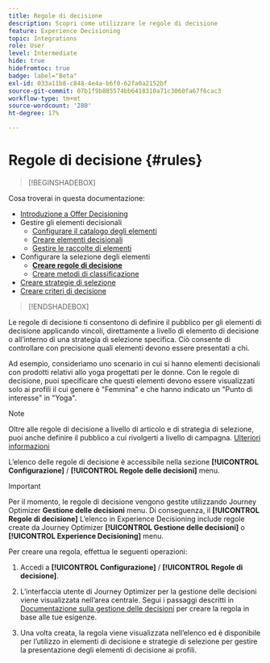 ```yaml
---
title: Regole di decisione
description: Scopri come utilizzare le regole di decisione
feature: Experience Decisioning
topic: Integrations
role: User
level: Intermediate
hide: true
hidefromtoc: true
badge: label="Beta"
exl-id: 033a11b8-c848-4e4a-b6f0-62fa0a2152bf
source-git-commit: 07b1f9b885574bb6418310a71c3060fa67f6cac3
workflow-type: tm+mt
source-wordcount: '280'
ht-degree: 17%

---
```


# Regole di decisione {#rules}

>[!BEGINSHADEBOX]

Cosa troverai in questa documentazione:

* [Introduzione a Offer Decisioning](gs-experience-decisioning.md)
* Gestire gli elementi decisionali
   * [Configurare il catalogo degli elementi](catalogs.md)
   * [Creare elementi decisionali](items.md)
   * [Gestire le raccolte di elementi](collections.md)
* Configurare la selezione degli elementi
   * **[Creare regole di decisione](rules.md)**
   * [Creare metodi di classificazione](ranking.md)
* [Creare strategie di selezione](selection-strategies.md)
* [Creare criteri di decisione](create-decision.md)

>[!ENDSHADEBOX]

Le regole di decisione ti consentono di definire il pubblico per gli elementi di decisione applicando vincoli, direttamente a livello di elemento di decisione o all’interno di una strategia di selezione specifica. Ciò consente di controllare con precisione quali elementi devono essere presentati a chi.

Ad esempio, consideriamo uno scenario in cui si hanno elementi decisionali con prodotti relativi allo yoga progettati per le donne. Con le regole di decisione, puoi specificare che questi elementi devono essere visualizzati solo ai profili il cui genere è &quot;Femmina&quot; e che hanno indicato un &quot;Punto di interesse&quot; in &quot;Yoga&quot;.

>[!NOTE]
>
>Oltre alle regole di decisione a livello di articolo e di strategia di selezione, puoi anche definire il pubblico a cui rivolgerti a livello di campagna. [Ulteriori informazioni](../campaigns/create-campaign.md#audience)


L’elenco delle regole di decisione è accessibile nella sezione **[!UICONTROL Configurazione]** / **[!UICONTROL Regole delle decisioni]** menu.

<!--![](assets/decision-rules-list.png)-->

>[!IMPORTANT]
>
>Per il momento, le regole di decisione vengono gestite utilizzando Journey Optimizer **Gestione delle decisioni** menu. Di conseguenza, il **[!UICONTROL Regole di decisione]** L’elenco in Experience Decisioning include regole create da Journey Optimizer **[!UICONTROL Gestione delle decisioni]** o **[!UICONTROL Experience Decisioning]** menu.

Per creare una regola, effettua le seguenti operazioni:

1. Accedi a **[!UICONTROL Configurazione]** / **[!UICONTROL Regole di decisione]**.
1. L’interfaccia utente di Journey Optimizer per la gestione delle decisioni viene visualizzata nell’area centrale. Segui i passaggi descritti in [Documentazione sulla gestione delle decisioni](../offers/offer-library/creating-decision-rules.md) per creare la regola in base alle tue esigenze.

1. Una volta creata, la regola viene visualizzata nell’elenco ed è disponibile per l’utilizzo in elementi di decisione e strategie di selezione per gestire la presentazione degli elementi di decisione ai profili.
